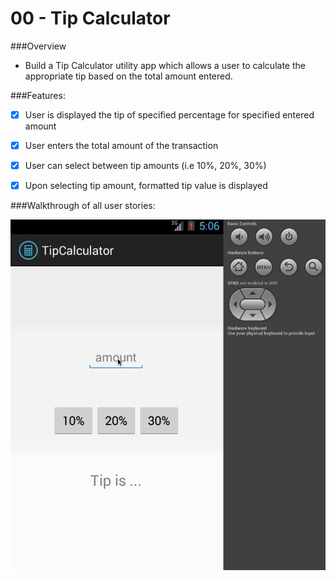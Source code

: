 # 00 - Tip Calculator

###Overview

  * Build a Tip Calculator utility app which allows a user to calculate the appropriate tip based on the total amount entered.


###Features:

  * [x] User is displayed the tip of specified percentage for specified entered amount
  * [x] User enters the total amount of the transaction
  * [x] User can select between tip amounts (i.e 10%, 20%, 30%)
  * [x] Upon selecting tip amount, formatted tip value is displayed


###Walkthrough of all user stories:

![Video Walkthrough](01_tip_calculator.gif)
